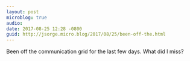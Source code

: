 ```yaml
---
layout: post
microblog: true
audio: 
date: 2017-08-25 12:28 -0800
guid: http://jsorge.micro.blog/2017/08/25/been-off-the.html
---
```

Been off the communication grid for the last few days. What did I miss?
